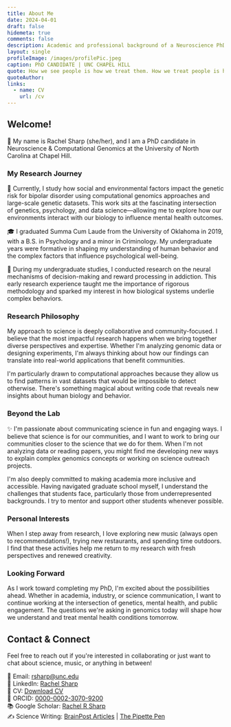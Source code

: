 ```yaml
---
title: About Me
date: 2024-04-01
draft: false
hidemeta: true
comments: false
description: Academic and professional background of a Neuroscience PhD Candidate
layout: single
profileImage: /images/profilePic.jpeg
caption: PhD CANDIDATE | UNC CHAPEL HILL
quote: How we see people is how we treat them. How we treat people is how they become.
quoteAuthor: 
links:
  - name: CV
    url: /cv
---
```


## Welcome!

🌴 My name is Rachel Sharp (she/her), and I am a PhD candidate in Neuroscience & Computational Genomics at the University of North Carolina at Chapel Hill.

### My Research Journey

🧠 Currently, I study how social and environmental factors impact the genetic risk for bipolar disorder using computational genomics approaches and large-scale genetic datasets. This work sits at the fascinating intersection of genetics, psychology, and data science—allowing me to explore how our environments interact with our biology to influence mental health outcomes.

🎓 I graduated Summa Cum Laude from the University of Oklahoma in 2019, with a B.S. in Psychology and a minor in Criminology. My undergraduate years were formative in shaping my understanding of human behavior and the complex factors that influence psychological well-being.

🧪 During my undergraduate studies, I conducted research on the neural mechanisms of decision-making and reward processing in addiction. This early research experience taught me the importance of rigorous methodology and sparked my interest in how biological systems underlie complex behaviors.

### Research Philosophy

My approach to science is deeply collaborative and community-focused. I believe that the most impactful research happens when we bring together diverse perspectives and expertise. Whether I'm analyzing genomic data or designing experiments, I'm always thinking about how our findings can translate into real-world applications that benefit communities.

I'm particularly drawn to computational approaches because they allow us to find patterns in vast datasets that would be impossible to detect otherwise. There's something magical about writing code that reveals new insights about human biology and behavior.

### Beyond the Lab

✨ I'm passionate about communicating science in fun and engaging ways. I believe that science is for our communities, and I want to work to bring our communities closer to the science that we do for them. When I'm not analyzing data or reading papers, you might find me developing new ways to explain complex genomics concepts or working on science outreach projects.

I'm also deeply committed to making academia more inclusive and accessible. Having navigated graduate school myself, I understand the challenges that students face, particularly those from underrepresented backgrounds. I try to mentor and support other students whenever possible.

### Personal Interests

When I step away from research, I love exploring new music (always open to recommendations!), trying new restaurants, and spending time outdoors. I find that these activities help me return to my research with fresh perspectives and renewed creativity.

### Looking Forward

As I work toward completing my PhD, I'm excited about the possibilities ahead. Whether in academia, industry, or science communication, I want to continue working at the intersection of genetics, mental health, and public engagement. The questions we're asking in genomics today will shape how we understand and treat mental health conditions tomorrow.

## Contact & Connect

Feel free to reach out if you're interested in collaborating or just want to chat about science, music, or anything in between!

📧 Email: rsharp@unc.edu  
🔗 LinkedIn: [Rachel Sharp](https://www.linkedin.com/in/rachel-sharp-a07b69272)  
📄 CV: [Download CV](/cv/)  
🔬 ORCID: [0000-0002-3070-9200](https://orcid.org/0000-0002-3070-9200)  
📚 Google Scholar: [Rachel R Sharp](https://scholar.google.com/citations?user=ppl5OrIAAAAJ&hl=en&oi=sra)  
✍️ Science Writing: [BrainPost Articles](https://www.brainpost.co/search?q=rachel%20sharp) | [The Pipette Pen](https://www.thepipettepen.com/author/rsharpunc-edu/)
